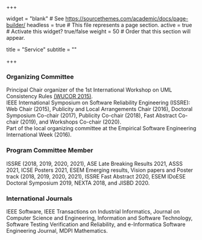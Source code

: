 +++

widget = "blank" # See https://sourcethemes.com/academic/docs/page-builder/ 
headless = true # This file represents a page section. 
active = true # Activate this widget? true/false 
weight = 50 # Order that this section will appear.

title = "Service" 
subtitle = ""

+++


<h3>Organizing Committee</h3>
Principal Chair organizer of the 1st International Workshop on UML Consistency Rules <a href="https://wucor.wordpress.com/" target="_blank">(WUCOR 2015)</a>.
<br>IEEE International Symposium on Software Reliability Engineering (ISSRE): Web Chair (2015), Publicity and Local Arrangements Chair (2016), Doctoral Symposium Co-chair (2017), Publicity Co-chair (2018), Fast Abstract Co-chair (2019), and Workshops Co-chair (2020). 
<br> Part of the local organizing committee at the Empirical Software Engineering International Week (2016).

<h3>Program Committee Member</h3>
ISSRE (2018, 2019, 2020, 2021), ASE Late Breaking Results 2021, ASSS 2021, ICSE Posters 2021, ESEM Emerging results, Vision papers and Poster track (2018, 2019, 2020, 2021),  ISSRE Fast Abstract 2020, ESEM IDoESE Doctoral Symposium 2019, NEXTA 2018, and JISBD 2020.


<h3>International Journals</h3>
IEEE Software, IEEE Transactions on Industrial Informatics, Journal on Computer Science and Engineering, Information and Software Technology, Software Testing Verification and Reliability, and e-Informatica Software Engineering Journal, MDPI Mathematics.
